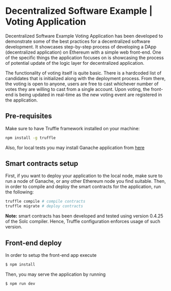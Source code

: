 # Decentralized Software Example | Voting Application

Decentralized Software Example Voting Application has been developed to
demonstrate some of the best practices for a decentralized software
development. It showcases step-by-step process of developing a DApp
(decentralized application) on Ethereum with a simple web front-end.
One of the specific things the application focuses on is showcasing the
process of potential update of the logic layer for decentralized
application.

The functionality of voting itself is quite basic. There is a hardcoded
list of candidates that is initialized along with the deployment process.
From there, the voting is open to anyone, users are free to cast
whichever number of votes they are willing to cast from a single account.
Upon voting, the front-end is being updated in real-time as the new
voting event are registered in the application.

## Pre-requisites

Make sure to have Truffle framework installed on your machine:

```bash
npm install -g truffle
```

Also, for local tests you may install Ganache application from
[here](https://truffleframework.com/ganache)

## Smart contracts setup

First, if you want to deploy your application to the local node, make
sure to run a node of Ganache, or any other Ethereum node you find
suitable. Then, in order to compile and deploy the smart contracts for
the application, run the following:

```bash
truffle compile # compile contracts
truffle migrate # deploy contracts
```

**Note:** smart contracts has been developed and tested using version
0.4.25 of the Solc compiler. Hence, Truffle configuration enforces usage
of such version.

## Front-end deploy

In order to setup the front-end app execute

```bash
$ npm install
```

Then, you may serve the application by running

```bash
$ npm run dev
```